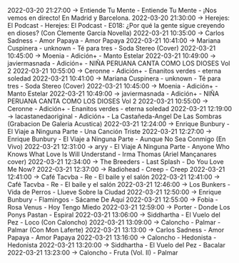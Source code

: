 2022-03-20 21:27:00 -> Entiende Tu Mente - Entiende Tu Mente - ¡Nos vemos en directo! En Madrid y Barcelona.
2022-03-20 21:30:00 -> Herejes: El Podcast - Herejes: El Podcast - E018: ¿Por qué la gente sigue creyendo en dioses? (Con Clemente García Novella)
2022-03-21 10:35:00 -> Carlos Sadness - Amor Papaya - Amor Papaya
2022-03-21 10:41:00 -> Mariana Cuspinera - unknown - Té para tres - Soda Stereo (Cover)
2022-03-21 10:45:00 -> Moenia - Adición+ - Manto Estelar
2022-03-21 10:49:00 -> javiermasnada - Adición+ - NIÑA PERUANA  CANTA COMO LOS DIOSES Vol 2
2022-03-21 10:55:00 -> Ceronne - Adición+ - Enanitos verdes - eterna soledad
2022-03-21 10:41:00 -> Mariana Cuspinera - unknown - Té para tres - Soda Stereo (Cover)
2022-03-21 10:45:00 -> Moenia - Adición+ - Manto Estelar
2022-03-21 10:49:00 -> javiermasnada - Adición+ - NIÑA PERUANA  CANTA COMO LOS DIOSES Vol 2
2022-03-21 10:55:00 -> Ceronne - Adición+ - Enanitos verdes - eterna soledad
2022-03-21 12:19:00 -> lacastanedaoriginal - Adición+ - La Castañeda-Angel De Las Sombras  (Grabacion De Galeria Acustica)
2022-03-21 12:24:00 -> Enrique Bunbury - El Viaje a Ninguna Parte - Una Canción Triste
2022-03-21 12:27:00 -> Enrique Bunbury - El Viaje a Ninguna Parte - Aunque No Sea Conmigo (En Vivo)
2022-03-21 12:31:00 -> aryy - El Viaje A Ninguna Parte - Anyone Who Knows What Love Is Will Understand - Irma Thomas (Ariel Mançanares cover)
2022-03-21 12:34:00 -> The Breeders - Last Splash - Do You Love Me Now?
2022-03-21 12:37:00 -> Radiohead - Creep - Creep
2022-03-21 12:41:00 -> Café Tacvba - Re - El baile y el salón
2022-03-21 12:41:00 -> Café Tacvba - Re - El baile y el salón
2022-03-21 12:46:00 -> Los Bunkers - Vida de Perros - Llueve Sobre la Ciudad
2022-03-21 12:50:00 -> Enrique Bunbury - Flamingos - Sácame De Aquí
2022-03-21 12:55:00 -> Fobia - Rosa Venus - Hoy Tengo Miedo
2022-03-21 12:59:00 -> Porter - Donde Los Ponys Pastan - Espiral
2022-03-21 13:06:00 -> Siddhartha - El Vuelo del Pez - Loco (Con Caloncho)
2022-03-21 13:09:00 -> Caloncho - Palmar - Palmar (Con Mon Laferte)
2022-03-21 13:13:00 -> Carlos Sadness - Amor Papaya - Amor Papaya
2022-03-21 13:16:00 -> Caloncho - Hedonista - Hedonista
2022-03-21 13:20:00 -> Siddhartha - El Vuelo del Pez - Bacalar
2022-03-21 13:23:00 -> Caloncho - Fruta (Vol. II) - Palmar
